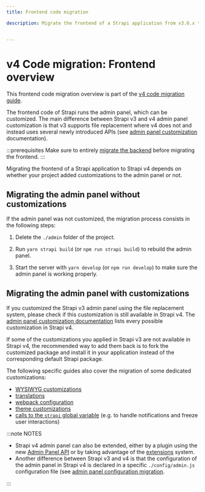 ```yaml
---
title: Frontend code migration

description: Migrate the frontend of a Strapi application from v3.6.x to v4.0.x with step-by-step instructions


---
```


# v4 Code migration: Frontend overview

This frontend code migration overview is part of the [v4 code migration guide](/dev-docs/migration/v3-to-v4/code-migration).

The frontend code of Strapi runs the admin panel, which can be customized. The main difference between Strapi v3 and v4 admin panel customization is that v3 supports file replacement where v4 does not and instead uses several newly introduced APIs (see [admin panel customization](/dev-docs/admin-panel-customization) documentation).

:::prerequisites
Make sure to entirely [migrate the backend](/dev-docs/migration/v3-to-v4/code/backend) before migrating the frontend.
:::

Migrating the frontend of a Strapi application to Strapi v4 depends on whether your project added customizations to the admin panel or not.

## Migrating the admin panel without customizations

If the admin panel was not customized, the migration process consists in the following steps:

1. Delete the `./admin` folder of the project.

2. Run `yarn strapi build` (or `npm run strapi build`) to rebuild the admin panel.

3. Start the server with `yarn develop` (or `npm run develop`) to make sure the admin panel is working properly.

## Migrating the admin panel with customizations

If you customized the Strapi v3 admin panel using the file replacement system, please check if this customization is still available in Strapi v4. The [admin panel customization documentation](/dev-docs/admin-panel-customization) lists every possible customization in Strapi v4.

If some of the customizations you applied in Strapi v3 are not available in Strapi v4, the recommended way to add them back is to fork the customized package and install it in your application instead of the corresponding default Strapi package.

The following specific guides also cover the migration of some dedicated customizations:

- [WYSIWYG customizations](/dev-docs//migration/v3-to-v4/code/wysiwyg)
- [translations](/dev-docs/migration/v3-to-v4//code/translations)
- [webpack configuration](/dev-docs/migration/v3-to-v4/code/webpack)
- [theme customizations](/dev-docs/migration/v3-to-v4/code/theming)
- [calls to the `strapi` global variable](/dev-docs/migration/v3-to-v4/code/strapi-global) (e.g. to handle notifications and freeze user interactions)

:::note NOTES

- Strapi v4 admin panel can also be extended, either by a plugin using the new [Admin Panel API](/dev-docs/api/plugins/admin-panel-api) or by taking advantage of the [extensions](/dev-docs/admin-panel-customization#extension) system.
- Another difference between Strapi v3 and v4 is that the configuration of the admin panel in Strapi v4 is declared in a specific `./config/admin.js` configuration file (see [admin panel configuration migration](/dev-docs/migration/v3-to-v4/code/configuration#admin-panel-configuration).

:::
